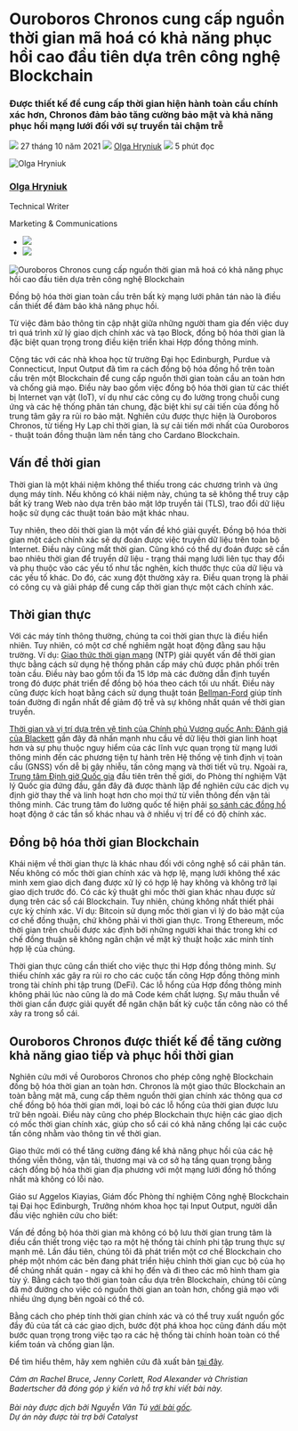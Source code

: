 # Ouroboros Chronos cung cấp nguồn thời gian mã hoá có khả năng phục hồi cao đầu tiên dựa trên công nghệ Blockchain

### **Được thiết kế để cung cấp thời gian hiện hành toàn cầu chính xác hơn, Chronos đảm bảo tăng cường bảo mật và khả năng phục hồi mạng lưới đối với sự truyền tải chậm trễ**

![](img/2021-10-27-ouroboros-chronos-provides-the-first-high-resilience-cryptographic-time-source-based-on-blockchain.002.png) 27 tháng 10 năm 2021 ![](img/2021-10-27-ouroboros-chronos-provides-the-first-high-resilience-cryptographic-time-source-based-on-blockchain.002.png) [Olga Hryniuk](tmp//en/blog/authors/olga-hryniuk/page-1/) ![](img/2021-10-27-ouroboros-chronos-provides-the-first-high-resilience-cryptographic-time-source-based-on-blockchain.003.png) 5 phút đọc

![Olga Hryniuk](img/2021-10-27-ouroboros-chronos-provides-the-first-high-resilience-cryptographic-time-source-based-on-blockchain.004.png)[](tmp//en/blog/authors/olga-hryniuk/page-1/)

### [**Olga Hryniuk**](tmp//en/blog/authors/olga-hryniuk/page-1/)

Technical Writer

Marketing &amp; Communications

- ![](img/2021-10-27-ouroboros-chronos-provides-the-first-high-resilience-cryptographic-time-source-based-on-blockchain.005.png)[](https://www.linkedin.com/in/olga-hryniuk-1094a3160/ "LinkedIn")
- ![](img/2021-10-27-ouroboros-chronos-provides-the-first-high-resilience-cryptographic-time-source-based-on-blockchain.006.png)[](https://github.com/olgahryniuk "GitHub")

![Ouroboros Chronos cung cấp nguồn thời gian mã hoá có khả năng phục hồi cao đầu tiên dựa trên công nghệ Blockchain](img/2021-10-27-ouroboros-chronos-provides-the-first-high-resilience-cryptographic-time-source-based-on-blockchain.007.jpeg)

Đồng bộ hóa thời gian toàn cầu trên bất kỳ mạng lưới phân tán nào là điều cần thiết để đảm bảo khả năng phục hồi.

Từ việc đảm bảo thông tin cập nhật giữa những người tham gia đến việc duy trì quá trình xử lý giao dịch chính xác và tạo Block, đồng bộ hóa thời gian là đặc biệt quan trọng trong điều kiện triển khai Hợp đồng thông minh.

Cộng tác với các nhà khoa học từ trường Đại học Edinburgh, Purdue và Connecticut, Input Output đã tìm ra cách đồng bộ hóa đồng hồ trên toàn cầu trên một Blockchain để cung cấp nguồn thời gian toàn cầu an toàn hơn và chống giả mạo. Điều này bao gồm việc đồng bộ hóa thời gian từ các thiết bị Internet vạn vật (IoT), ví dụ như các công cụ đo lường trong chuỗi cung ứng và các hệ thống phân tán chung, đặc biệt khi sự cải tiến của đồng hồ trung tâm gây ra rủi ro bảo mật. Nghiên cứu được thực hiện là Ouroboros Chronos, từ tiếng Hy Lạp chỉ thời gian, là sự cải tiến mới nhất của Ouroboros - thuật toán đồng thuận làm nền tảng cho Cardano Blockchain.

## **Vấn đề thời gian**

Thời gian là một khái niệm không thể thiếu trong các chương trình và ứng dụng máy tính. Nếu không có khái niệm này, chúng ta sẽ không thể truy cập bất kỳ trang Web nào dựa trên bảo mật lớp truyền tải (TLS), trao đổi dữ liệu hoặc sử dụng các thuật toán bảo mật khác nhau.

Tuy nhiên, theo dõi thời gian là một vấn đề khó giải quyết. Đồng bộ hóa thời gian một cách chính xác sẽ dự đoán được việc truyền dữ liệu trên toàn bộ Internet. Điều này cũng mất thời gian. Cũng khó có thể dự đoán được sẽ cần bao nhiêu thời gian để truyền dữ liệu - trạng thái mạng lưới liên tục thay đổi và phụ thuộc vào các yếu tố như tắc nghẽn, kích thước thực của dữ liệu và các yếu tố khác. Do đó, các xung đột thường xảy ra. Điều quan trọng là phải có công cụ và giải pháp để cung cấp thời gian thực một cách chính xác.

## **Thời gian thực**

Với các máy tính thông thường, chúng ta coi thời gian thực là điều hiển nhiên. Tuy nhiên, có một cơ chế nghiêm ngặt hoạt động đằng sau hậu trường. Ví dụ: [Giao thức thời gian mạng](http://ntp.org/) (NTP) giải quyết vấn đề thời gian thực bằng cách sử dụng hệ thống phân cấp máy chủ được phân phối trên toàn cầu. Điều này bao gồm tối đa 15 lớp mà các đường dẫn định tuyến trong đó được phát triển để đồng bộ hóa theo cách tối ưu nhất. Điều này cũng được kích hoạt bằng cách sử dụng thuật toán [Bellman-Ford](https://en.wikipedia.org/wiki/Bellman%E2%80%93Ford_algorithm) giúp tính toán đường đi ngắn nhất để giảm độ trễ và sự không nhất quán về thời gian truyền.

[Thời gian và vị trí dựa trên vệ tinh của Chính phủ Vương quốc Anh: Đánh giá của Blackett](https://www.gov.uk/government/publications/satellite-derived-time-and-position-blackett-review) gần đây đã nhấn mạnh nhu cầu về dữ liệu thời gian linh hoạt hơn và sự phụ thuộc nguy hiểm của các lĩnh vực quan trọng từ mạng lưới thông minh đến các phương tiện tự hành trên Hệ thống vệ tinh định vị toàn cầu (GNSS) vốn dễ bị gây nhiễu, tấn công mạng và thời tiết vũ trụ. Ngoài ra, [Trung tâm Định giờ Quốc gia](https://www.gov.uk/government/news/worlds-first-timing-centre-to-protect-uk-from-risk-of-satellite-failure) đầu tiên trên thế giới, do Phòng thí nghiệm Vật lý Quốc gia đứng đầu, gần đây đã được thành lập để nghiên cứu các dịch vụ định giờ thay thế và linh hoạt hơn cho mọi thứ từ viễn thông đến vận tải thông minh. Các trung tâm đo lường quốc tế hiện phải [so sánh các đồng hồ](https://www.npl.co.uk/time-frequency/comparison-dissemination) hoạt động ở các tần số khác nhau và ở nhiều vị trí để có độ chính xác.

## **Đồng bộ hóa thời gian Blockchain**

Khái niệm về thời gian thực là khác nhau đối với công nghệ sổ cái phân tán. Nếu không có mốc thời gian chính xác và hợp lệ, mạng lưới không thể xác minh xem giao dịch đang được xử lý có hợp lệ hay không và không trở lại giao dịch trước đó. Có các kỹ thuật ghi mốc thời gian khác nhau được sử dụng trên các sổ cái Blockchain. Tuy nhiên, chúng không nhất thiết phải cực kỳ chính xác. Ví dụ: Bitcoin sử dụng mốc thời gian vì lý do bảo mật của cơ chế đồng thuận, chứ không phải vì thời gian thực. Trong Ethereum, mốc thời gian trên chuỗi được xác định bởi những người khai thác trong khi cơ chế đồng thuận sẽ không ngăn chặn về mặt kỹ thuật hoặc xác minh tính hợp lệ của chúng.

Thời gian thực cũng cần thiết cho việc thực thi Hợp đồng thông minh. Sự thiếu chính xác gây ra rủi ro cho các cuộc tấn công Hợp đồng thông minh trong tài chính phi tập trung (DeFi). Các lỗ hổng của Hợp đồng thông minh không phải lúc nào cũng là do mã Code kém chất lượng. Sự mâu thuẫn về thời gian cần được giải quyết để ngăn chặn bất kỳ cuộc tấn công nào có thể xảy ra trong sổ cái.

## **Ouroboros Chronos được thiết kế để tăng cường khả năng giao tiếp và phục hồi thời gian**

Nghiên cứu mới về Ouroboros Chronos cho phép công nghệ Blockchain đồng bộ hóa thời gian an toàn hơn. Chronos là một giao thức Blockchain an toàn bằng mật mã, cung cấp thêm nguồn thời gian chính xác thông qua cơ chế đồng bộ hóa thời gian mới, loại bỏ các lỗ hổng của thời gian được lưu trữ bên ngoài. Điều này cũng cho phép Blockchain thực hiện các giao dịch có mốc thời gian chính xác, giúp cho sổ cái có khả năng chống lại các cuộc tấn công nhằm vào thông tin về thời gian.

Giao thức mới có thể tăng cường đáng kể khả năng phục hồi của các hệ thống viễn thông, vận tải, thương mại và cơ sở hạ tầng quan trọng bằng cách đồng bộ hóa thời gian địa phương với một  mạng lưới đồng hồ thống nhất mà không có lỗi nào.

Giáo sư Aggelos Kiayias, Giám đốc Phòng thí nghiệm Công nghệ Blockchain tại Đại học Edinburgh, Trưởng nhóm khoa học tại Input Output, người dẫn đầu việc nghiên cứu cho biết:

Vấn đề đồng bộ hóa thời gian mà không có bộ lưu thời gian trung tâm là điều cần thiết trong việc tạo ra một hệ thống tài chính phi tập trung thực sự mạnh mẽ. Lần đầu tiên, chúng tôi đã phát triển một cơ chế Blockchain cho phép một nhóm các bên đang phát triển hiệu chỉnh thời gian cục bộ của họ để chúng nhất quán - ngay cả khi họ đến và đi theo các mô hình tham gia tùy ý. Bằng cách tạo thời gian toàn cầu dựa trên Blockchain, chúng tôi cũng đã mở đường cho việc có nguồn thời gian an toàn hơn, chống giả mạo với nhiều ứng dụng bên ngoài có thể có.

Bằng cách cho phép tính thời gian chính xác và có thể truy xuất nguồn gốc đầy đủ của tất cả các giao dịch, bước đột phá khoa học cũng đánh dấu một bước quan trọng trong việc tạo ra các hệ thống tài chính hoàn toàn có thể kiểm toán và chống gian lận.

Để tìm hiểu thêm, hãy xem nghiên cứu đã xuất bản [tại đây](https://eprint.iacr.org/2019/838.pdf).

*Cảm ơn Rachel Bruce, Jenny Corlett, Rod Alexander và Christian Badertscher đã đóng góp ý kiến và hỗ trợ khi viết bài này.<br><br>Bài này được dịch bởi Nguyễn Văn Tú <a class="_active_edit_href" href="https://iohk.io/en/blog/posts/2021/10/27/ouroboros-chronos-provides-the-first-high-resilience-cryptographic-time-source-based-on-blockchain/">với bài gốc</a>.<br>*Dự án này được tài trợ bởi Catalyst**
